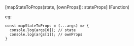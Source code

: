 

[mapStateToProps(state, [ownProps]): stateProps] (Function)

eg:
```
const mapStateToProps = (...args) => {
  console.log(args[0]); // state
  console.log(args[1]); // ownProps
}
```